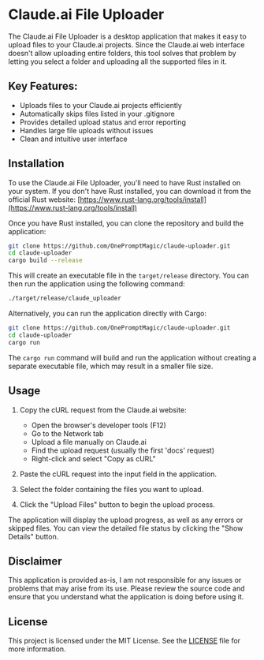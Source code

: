 # Claude.ai File Uploader

The Claude.ai File Uploader is a desktop application that makes it easy to upload files to your Claude.ai projects. Since the Claude.ai web interface doesn't allow uploading entire folders, this tool solves that problem by letting you select a folder and uploading all the supported files in it.

## Key Features:
- Uploads files to your Claude.ai projects efficiently
- Automatically skips files listed in your .gitignore
- Provides detailed upload status and error reporting
- Handles large file uploads without issues
- Clean and intuitive user interface

## Installation
To use the Claude.ai File Uploader, you'll need to have Rust installed on your system. If you don't have Rust installed, you can download it from the official Rust website: [https://www.rust-lang.org/tools/install](https://www.rust-lang.org/tools/install)

Once you have Rust installed, you can clone the repository and build the application:
```bash
git clone https://github.com/OnePromptMagic/claude-uploader.git
cd claude-uploader
cargo build --release
```

This will create an executable file in the `target/release` directory. You can then run the application using the following command:

```bash
./target/release/claude_uploader
```

Alternatively, you can run the application directly with Cargo:

```bash
git clone https://github.com/OnePromptMagic/claude-uploader.git
cd claude-uploader
cargo run
```
The `cargo run` command will build and run the application without creating a separate executable file, which may result in a smaller file size.


## Usage
1. Copy the cURL request from the Claude.ai website:
   - Open the browser's developer tools (F12)
   - Go to the Network tab
   - Upload a file manually on Claude.ai
   - Find the upload request (usually the first 'docs' request)
   - Right-click and select "Copy as cURL"

2. Paste the cURL request into the input field in the application.
3. Select the folder containing the files you want to upload.
4. Click the "Upload Files" button to begin the upload process.

The application will display the upload progress, as well as any errors or skipped files. You can view the detailed file status by clicking the "Show Details" button.

## Disclaimer
This application is provided as-is, I am not responsible for any issues or problems that may arise from its use. Please review the source code and ensure that you understand what the application is doing before using it.

## License
This project is licensed under the MIT License. See the [LICENSE](LICENSE) file for more information.
